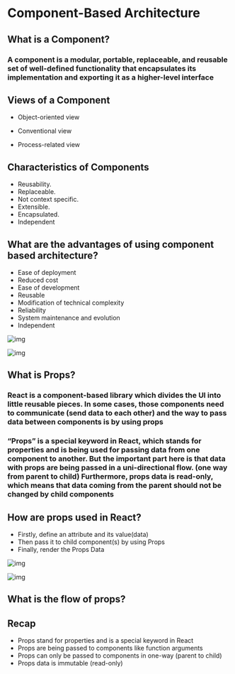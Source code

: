 # Component-Based Architecture

## What is a Component?

### A component is a modular, portable, replaceable, and reusable set of well-defined functionality that encapsulates its implementation and exporting it as a higher-level interface

## Views of a Component

- Object-oriented view

- Conventional view

- Process-related view

## Characteristics of Components

- Reusability.
- Replaceable.
- Not context specific.
- Extensible.
- Encapsulated.
- Independent

## What are the advantages of using component based architecture?

- Ease of deployment
- Reduced cost
- Ease of development
- Reusable
- Modification of technical complexity
- Reliability
- System maintenance and evolution
- Independent

![img](https://www.tutorialspoint.com/software_architecture_design/images/principles_of_component_based_design.jpg)

![img](https://miro.medium.com/max/2276/1*27LtOtFyJe7MguQkNcZQjQ.png)

## What is Props?

### React is a component-based library which divides the UI into little reusable pieces. In some cases, those components need to communicate (send data to each other) and the way to pass data between components is by using props

### “Props” is a special keyword in React, which stands for properties and is being used for passing data from one component to another. But the important part here is that data with props are being passed in a uni-directional flow. (one way from parent to child) Furthermore, props data is read-only, which means that data coming from the parent should not be changed by child components

## How are props used in React?

- Firstly, define an attribute and its value(data)
- Then pass it to child component(s) by using Props
- Finally, render the Props Data

![img](https://i.stack.imgur.com/L7izb.png)

![img](https://i.stack.imgur.com/GhqlP.png)

## What is the flow of props?

## Recap

- Props stand for properties and is a special keyword in React
- Props are being passed to components like function arguments
- Props can only be passed to components in one-way (parent to child)
- Props data is immutable (read-only)
